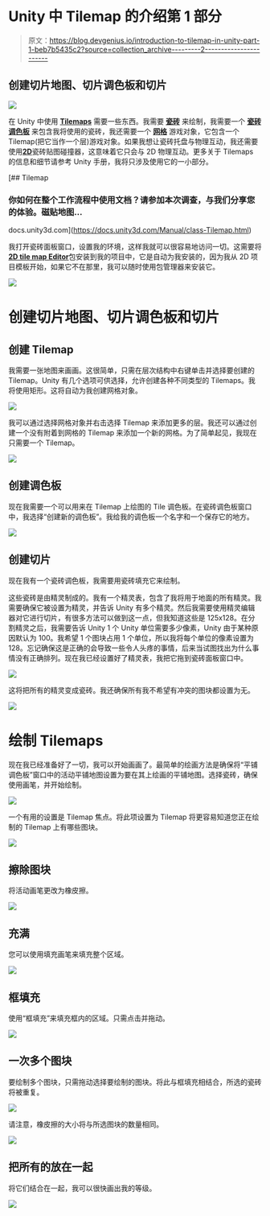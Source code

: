 # Unity 中 Tilemap 的介绍第 1 部分

> 原文：<https://blog.devgenius.io/introduction-to-tilemap-in-unity-part-1-beb7b5435c2?source=collection_archive---------2----------------------->

## 创建切片地图、切片调色板和切片

![](img/b3ed4e619460727499a7e4343a872404.png)

在 Unity 中使用 [**Tilemaps**](https://docs.unity3d.com/Manual/Tilemap-CreatingTilemaps.html) 需要一些东西。我需要 [**瓷砖**](https://docs.unity3d.com/Manual/Tilemap-TileAsset.html) 来绘制，我需要一个 [**瓷砖调色板**](https://docs.unity3d.com/Manual/Tilemap-Palette.html) 来包含我将使用的瓷砖，我还需要一个 [**网格**](https://docs.unity3d.com/Manual/class-Grid.html) 游戏对象，它包含一个 Tilemap(把它当作一个层)游戏对象。如果我想让瓷砖托盘与物理互动，我还需要使用[**2D**](https://docs.unity3d.com/Manual/class-TilemapCollider2D.html)瓷砖贴图碰撞器，这意味着它只会与 2D 物理互动。更多关于 Tilemaps 的信息和细节请参考 Unity 手册，我将只涉及使用它的一小部分。

[](https://docs.unity3d.com/Manual/class-Tilemap.html) [## Tilemap

### 你如何在整个工作流程中使用文档？请参加本次调查，与我们分享您的体验。磁贴地图…

docs.unity3d.com](https://docs.unity3d.com/Manual/class-Tilemap.html) 

我打开瓷砖面板窗口，设置我的环境，这样我就可以很容易地访问一切。这需要将[**2D tile map Editor**](https://docs.unity3d.com/Manual/com.unity.2d.tilemap.html)包安装到我的项目中，它是自动为我安装的，因为我从 2D 项目模板开始，如果它不在那里，我可以随时使用包管理器来安装它。

![](img/379fe7b3b4d54457a21762f4e123dc0e.png)

# 创建切片地图、切片调色板和切片

## 创建 Tilemap

我需要一张地图来画画。这很简单，只需在层次结构中右键单击并选择要创建的 Tilemap。Unity 有几个选项可供选择，允许创建各种不同类型的 Tilemaps。我将使用矩形。这将自动为我创建网格对象。

![](img/4403f1b32382221c20dcd12f2ea861c7.png)

我可以通过选择网格对象并右击选择 Tilemap 来添加更多的层。我还可以通过创建一个没有附着到网格的 Tilemap 来添加一个新的网格。为了简单起见，我现在只需要一个 Tilemap。

![](img/6bee7221df1d301e20ccf0ba7abdbffb.png)

## 创建调色板

现在我需要一个可以用来在 Tilemap 上绘图的 Tile 调色板。在瓷砖调色板窗口中，我选择“创建新的调色板”。我给我的调色板一个名字和一个保存它的地方。

![](img/7c6eac7adfed7a72092cc4314481306f.png)

## 创建切片

现在我有一个瓷砖调色板，我需要用瓷砖填充它来绘制。

这些瓷砖是由精灵制成的。我有一个精灵表，包含了我将用于地面的所有精灵。我需要确保它被设置为精灵，并告诉 Unity 有多个精灵。然后我需要使用精灵编辑器对它进行切片，有很多方法可以做到这一点，但我知道这些是 125x128。在分割精灵之后，我需要告诉 Unity 1 个 Unity 单位需要多少像素，Unity 由于某种原因默认为 100。我希望 1 个图块占用 1 个单位，所以我将每个单位的像素设置为 128。忘记确保这是正确的会导致一些令人头疼的事情，后来当试图找出为什么事情没有正确排列。现在我已经设置好了精灵表，我把它拖到瓷砖面板窗口中。

![](img/97e16ea5e62a5538e2244042b770d94a.png)

这将把所有的精灵变成瓷砖。我还确保所有我不希望有冲突的图块都设置为无。

![](img/2e2aa77dfc317635f8045e4d4094a9d1.png)

# 绘制 Tilemaps

现在我已经准备好了一切，我可以开始画画了。最简单的绘画方法是确保将“平铺调色板”窗口中的活动平铺地图设置为要在其上绘画的平铺地图。选择瓷砖，确保使用画笔，并开始绘制。

![](img/092e0a3988b9a8efbaf1ba5234d2dfb8.png)

一个有用的设置是 Tilemap 焦点。将此项设置为 Tilemap 将更容易知道您正在绘制的 Tilemap 上有哪些图块。

![](img/b23c64e9e24ecd0672b24efe92297933.png)

## 擦除图块

将活动画笔更改为橡皮擦。

![](img/af227661e28e6fc8903b38126412db87.png)

## 充满

您可以使用填充画笔来填充整个区域。

![](img/210c90f49baea7d401dd7e02fcccc886.png)

## 框填充

使用“框填充”来填充框内的区域。只需点击并拖动。

![](img/2b31cb449633bffb947e914c0efac606.png)

## 一次多个图块

要绘制多个图块，只需拖动选择要绘制的图块。将此与框填充相结合，所选的瓷砖将被重复。

![](img/0843cd24dc38fed1a6d1fffc64da3d54.png)

请注意，橡皮擦的大小将与所选图块的数量相同。

![](img/e79e1081e53ef1ce0d60906c168a67d0.png)

## 把所有的放在一起

将它们结合在一起，我可以很快画出我的等级。

![](img/22eb128e29c007e2bce2c1c6eaf39372.png)